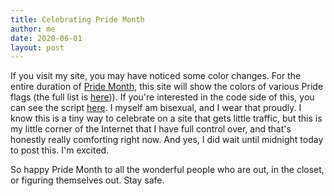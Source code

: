 ```yaml
---
title: Celebrating Pride Month
author: me
date: 2020-06-01
layout: post
---
```

If you visit my site, you may have noticed some color changes. For the entire duration of [Pride Month](https://lgbt.wikia.org/wiki/Gay_and_Lesbian_Pride_Month), this site will show the colors of various Pride flags (the full list is [here](https://twitter.com/jwhamilton_/status/1264773859099770880))). If you're interested in the code side of this, you can see the script [here](https://www.jwhamilton.co/scripts/pride.js). I myself am bisexual, and I wear that proudly. I know this is a tiny way to celebrate on a site that gets little traffic, but this is my little corner of the Internet that I have full control over, and that's honestly really comforting right now. And yes, I did wait until midnight today to post this. I'm excited.

So happy Pride Month to all the wonderful people who are out, in the closet, or figuring themselves out. Stay safe.